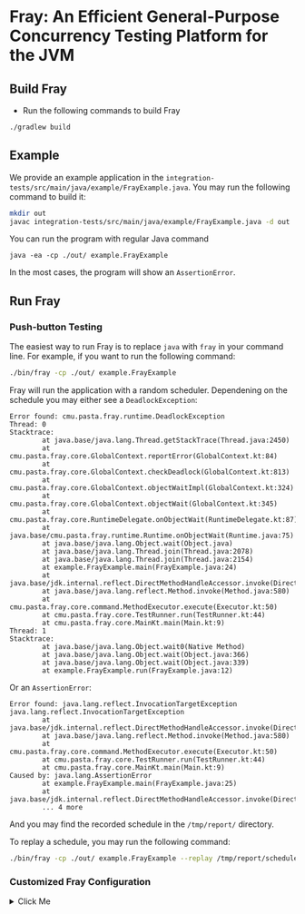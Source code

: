 # Fray: An Efficient General-Purpose Concurrency Testing Platform for the JVM

## Build Fray

- Run the following commands to build Fray

```bash
./gradlew build 
```

## Example

We provide an example application in the `integration-tests/src/main/java/example/FrayExample.java`. You may run the following command to build it:

```bash
mkdir out
javac integration-tests/src/main/java/example/FrayExample.java -d out
```

You can run the program with regular Java command 
```
java -ea -cp ./out/ example.FrayExample
```
In the most cases, the program will show an `AssertionError`.

## Run Fray

### Push-button Testing

The easiest way to run Fray is to replace `java` with `fray` in your command line. For example, if you want to run the following command:

```bash
./bin/fray -cp ./out/ example.FrayExample
```

Fray will run the application with a random scheduler. Dependening on the schedule you may either see a `DeadlockException`:

```
Error found: cmu.pasta.fray.runtime.DeadlockException
Thread: 0
Stacktrace:
        at java.base/java.lang.Thread.getStackTrace(Thread.java:2450)
        at cmu.pasta.fray.core.GlobalContext.reportError(GlobalContext.kt:84)
        at cmu.pasta.fray.core.GlobalContext.checkDeadlock(GlobalContext.kt:813)
        at cmu.pasta.fray.core.GlobalContext.objectWaitImpl(GlobalContext.kt:324)
        at cmu.pasta.fray.core.GlobalContext.objectWait(GlobalContext.kt:345)
        at cmu.pasta.fray.core.RuntimeDelegate.onObjectWait(RuntimeDelegate.kt:87)
        at java.base/cmu.pasta.fray.runtime.Runtime.onObjectWait(Runtime.java:75)
        at java.base/java.lang.Object.wait(Object.java)
        at java.base/java.lang.Thread.join(Thread.java:2078)
        at java.base/java.lang.Thread.join(Thread.java:2154)
        at example.FrayExample.main(FrayExample.java:24)
        at java.base/jdk.internal.reflect.DirectMethodHandleAccessor.invoke(DirectMethodHandleAccessor.java:103)
        at java.base/java.lang.reflect.Method.invoke(Method.java:580)
        at cmu.pasta.fray.core.command.MethodExecutor.execute(Executor.kt:50)
        at cmu.pasta.fray.core.TestRunner.run(TestRunner.kt:44)
        at cmu.pasta.fray.core.MainKt.main(Main.kt:9)
Thread: 1
Stacktrace:
        at java.base/java.lang.Object.wait0(Native Method)
        at java.base/java.lang.Object.wait(Object.java:366)
        at java.base/java.lang.Object.wait(Object.java:339)
        at example.FrayExample.run(FrayExample.java:12)
```

Or an `AssertionError`:

```
Error found: java.lang.reflect.InvocationTargetException
java.lang.reflect.InvocationTargetException
        at java.base/jdk.internal.reflect.DirectMethodHandleAccessor.invoke(DirectMethodHandleAccessor.java:118)
        at java.base/java.lang.reflect.Method.invoke(Method.java:580)
        at cmu.pasta.fray.core.command.MethodExecutor.execute(Executor.kt:50)
        at cmu.pasta.fray.core.TestRunner.run(TestRunner.kt:44)
        at cmu.pasta.fray.core.MainKt.main(Main.kt:9)
Caused by: java.lang.AssertionError
        at example.FrayExample.main(FrayExample.java:25)
        at java.base/jdk.internal.reflect.DirectMethodHandleAccessor.invoke(DirectMethodHandleAccessor.java:103)
        ... 4 more
```

And you may find the recorded schedule in the `/tmp/report/` directory.

To replay a schedule, you may run the following command:

```bash
./bin/fray -cp ./out/ example.FrayExample --replay /tmp/report/schedule_0.json
```


### Customized Fray Configuration

<details>
<summary>Click Me</summary>

You may also choose to provide a configuration file for the application you want to test. The configuration file should be in the following format:

```json
{
  "executor": {
    "clazz": "com.example.Main",
    "method": "main",
    "args": ["arg1", "arg2"],
    "classpaths": ["path/to/your/application.jar"],
    "properties": {"PROPERTY1": "VALUE1", "PROPERTY2": "VALUE2"}
  },
  "ignore_unhandled_exceptions": false,
  "timed_op_as_yield": false,
  "interleave_memory_ops": false,
  "max_scheduled_step": -1
}
```

- `executor` defines the entrypoint and environment of the application you want to test.
  - `clazz`: the main class of the application.
  - `method`: the main method of the application.
  - `args`: the arguments to the main method.
  - `classpaths`: the classpaths of the application.
  - `properties`: the system properties of the application.
- `ignore_unhandled_exceptions`: whether to treat unhandled exceptions as failures.
- `timed_op_as_yield`: whether to treat timed operations as yields otherwise they will be treated as no timeout op.
- `interleave_memory_ops`: whether to interleave memory operations.
- `max_scheduled_step`: the maximum number of scheduled steps. And Fray will throw `LivenessException` if the number of scheduled steps exceeds this value. If the value is -1, then there is no limit.


You may use the following gradle task to run Fray:

```bash
./gradlew runFray -PconfigPath=path/to/your/application_config.json -PextraArgs="extra args passed to Fray"
```

Here are the available extra args:

```
Options:
  -o=<text>                Report output directory.
  -i, --iter=<int>         Number of iterations.
  -f, --full               If the report should save full schedule. Otherwise,
                           Fray only saves schedules points if there are more
                           than one runnable threads.
  -l, --logger=(json|csv)  Logger type.
  --scheduler=(replay|fifo|pos|random|pct)
                           Scheduling algorithm.
  --no-fray                Runnning in no-Fray mode.
  --explore                Running in explore mode and Fray will continue if a
                           failure is found.
  --no-exit-on-bug         Fray will not immediately exit when a failure is
                           found.
  --run-config=(cli|json)  Run configuration for the application.
  -h, --help               Show this message and exit
```

#### Output 

The output of Fray will be saved in the `output` directory. The output directory contains the following files:
 
- `output.txt`: the Fray of the testing.
- `schedule_{id}.json/csv`: the schedule you can replay.

#### Replay a buggy schedule

Once Fray finds a bug as indicated in `output.txt`. You may replay it by providing the corresponding schedule.

```bash
./gradlew runFray -PconfigPath=path/to/your/application_config.json -PextraArgs="--scheduler=replay --path=path/to/schedule.json"
```

#### Example

```bash
echo '{
  "executor": {
    "clazz": "example.FrayExample",
    "method": "main",
    "args": [],
    "classpaths": ["CURRENT_DIR/out/"],
    "properties": {}
  },
  "ignore_unhandled_exceptions": false,
  "timed_op_as_yield": false,
  "interleave_memory_ops": false,
  "max_scheduled_step": -1
}' | sed "s|CURRENT_DIR|$(pwd)|g" > out/config.json
./gradlew runFray -PconfigPath="out/config.json" -PextraArgs="--iter=1000 --logger=json --scheduler=random -o=/tmp/fray-example/"
```

To replay that schedule, you may run the following command:

```bash
./gradlew runFray -PconfigPath="out/config.json" -PextraArgs="--iter=1000 --logger=json --scheduler=replay --path=/tmp/fray-example/schedule_XXX.json"
```
</details>
